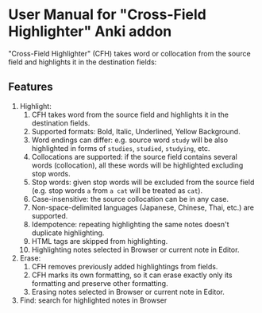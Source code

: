 # User Manual for "Cross-Field Highlighter" Anki addon

"Cross-Field Highlighter" (CFH) takes word or collocation from the source field and highlights it in the destination
fields:

## Features

1. Highlight:
    1. CFH takes word from the source field and highlights it in the destination fields.
    2. Supported formats: Bold, Italic, Underlined, Yellow Background.
    3. Word endings can differ: e.g. source word `study` will be also highlighted in forms of `studies`, `studied`,
       `studying`, etc.
    4. Collocations are supported: if the source field contains several words (collocation), all these words will be
       highlighted excluding stop words.
    5. Stop words: given stop words will be excluded from the source field (e.g. stop words `a` from `a cat` will be
       treated as `cat`).
    6. Case-insensitive: the source collocation can be in any case.
    7. Non-space-delimited languages (Japanese, Chinese, Thai, etc.) are supported.
    8. Idempotence: repeating highlighting the same notes doesn't duplicate highlighting.
    9. HTML tags are skipped from highlighting.
    10. Highlighting notes selected in Browser or current note in Editor.
2. Erase:
    1. CFH removes previously added highlightings from fields.
    2. CFH marks its own formatting, so it can erase exactly only its formatting and preserve other formatting.
    3. Erasing notes selected in Browser or current note in Editor.
3. Find: search for highlighted notes in Browser
